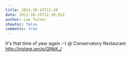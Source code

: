 ```yaml
---
title: 2011-10-15T12-38
date: 2011-10-15T12:38:52Z
author: Lee Turner
showtoc: false
comments: true
---
```


It's that time of year again :-)  @ Conservatory Restaurant http://instagr.am/p/QNkK_/

